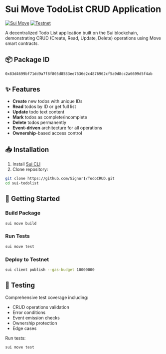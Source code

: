 # Sui Move TodoList CRUD Application

[![Sui Move](https://img.shields.io/badge/Built%20with-Sui%20Move-blue.svg)](https://sui.io/)
[![Testnet](https://img.shields.io/badge/Deployed-Testnet-green.svg)](https://explorer.sui.io/)

A decentralized Todo List application built on the Sui blockchain, demonstrating CRUD (Create, Read, Update, Delete) operations using Move smart contracts.

## 📦 Package ID

```bash
0x83d4699bf71dd9a7f8f805d8583ee7636e2c4876962cf5a9d8cc2a6699d5f4ab
```

## ✨ Features

- **Create** new todos with unique IDs
- **Read** todos by ID or get full list
- **Update** todo text content
- **Mark** todos as complete/incomplete
- **Delete** todos permanently
- **Event-driven** architecture for all operations
- **Ownership**-based access control

## 📥 Installation

1. Install [Sui CLI](https://docs.sui.io/build/install)
2. Clone repository:

```bash
git clone https://github.com/Signor1/TodoCRUD.git
cd sui-todolist
```

## 🚀 Getting Started

### Build Package

```bash
sui move build
```

### Run Tests

```bash
sui move test
```

### Deploy to Testnet

```bash
sui client publish --gas-budget 10000000
```

## 🧪 Testing

Comprehensive test coverage including:

- CRUD operations validation
- Error conditions
- Event emission checks
- Ownership protection
- Edge cases

Run tests:

```bash
sui move test
```
